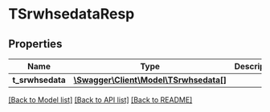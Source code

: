 # TSrwhsedataResp

## Properties
Name | Type | Description | Notes
------------ | ------------- | ------------- | -------------
**t_srwhsedata** | [**\Swagger\Client\Model\TSrwhsedata[]**](TSrwhsedata.md) |  | [optional] 

[[Back to Model list]](../README.md#documentation-for-models) [[Back to API list]](../README.md#documentation-for-api-endpoints) [[Back to README]](../README.md)


